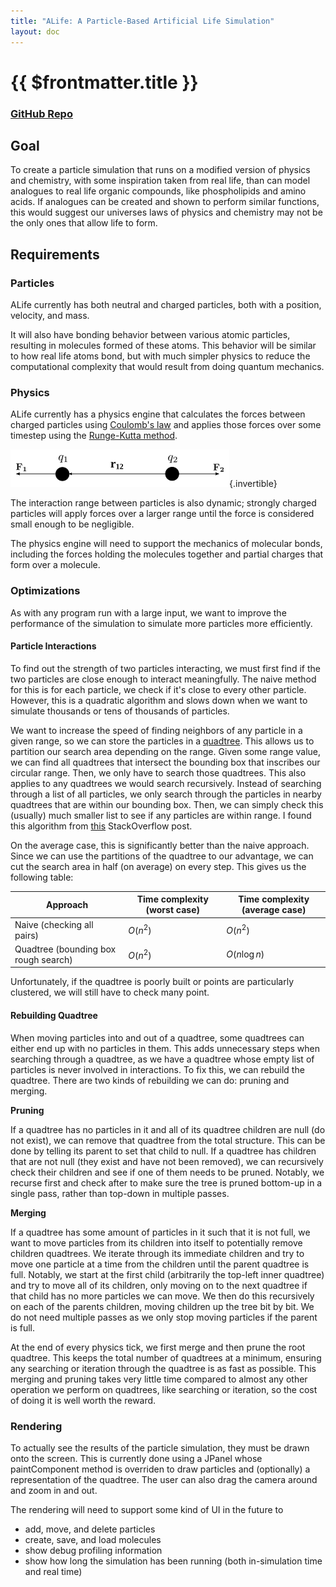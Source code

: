 ```yaml
---
title: "ALife: A Particle-Based Artificial Life Simulation"
layout: doc
---
```


# {{ $frontmatter.title }}

### [GitHub Repo](https://github.com/DragonStorm25/ALife)

## Goal

To create a particle simulation that runs on a modified version of physics and chemistry, with some inspiration taken from real life, than can model analogues to real life organic compounds, like phospholipids and amino acids. If analogues can be created and shown to perform similar functions, this would suggest our universes laws of physics and chemistry may not be the only ones that allow life to form. 

## Requirements

### Particles

ALife currently has both neutral and charged particles, both with a position, velocity, and mass. 

It will also have bonding behavior between various atomic particles, resulting in molecules formed of these atoms. This behavior will be similar to how real life atoms bond, but with much simpler physics to reduce the computational complexity that would result from doing quantum mechanics. 

### Physics

ALife currently has a physics engine that calculates the forces between charged particles using [Coulomb's law](https://en.wikipedia.org/wiki/Coulomb's_law#Mathematical_form) and applies those forces over some timestep using the [Runge-Kutta method](https://en.wikipedia.org/wiki/Runge–Kutta_methods). 

![Visualization of Coulomb's law between two particles](./images/alife/Coulombslawgraph.svg.png){.invertible}

The interaction range between particles is also dynamic; strongly charged particles will apply forces over a larger range until the force is considered small enough to be negligible. 

The physics engine will need to support the mechanics of molecular bonds, including the forces holding the molecules together and partial charges that form over a molecule. 

### Optimizations

As with any program run with a large input, we want to improve the performance of the simulation to simulate more particles more efficiently. 

#### Particle Interactions
To find out the strength of two particles interacting, we must first find if the two particles are close enough to interact meaningfully. The naive method for this is for each particle, we check if it's close to every other particle. However, this is a quadratic algorithm and slows down when we want to simulate thousands or tens of thousands of particles. 

We want to increase the speed of finding neighbors of any particle in a given range, so we can store the particles in a [quadtree](https://en.wikipedia.org/wiki/Quadtree). This allows us to partition our search area depending on the range. Given some range value, we can find all quadtrees that intersect the  bounding box that inscribes our circular range. Then, we only have to search those quadtrees. This also applies to any quadtrees we would search recursively. Instead of searching through a list of all particles, we only search through the particles in nearby quadtrees that are within our bounding box. Then, we can simply check this (usually) much smaller list to see if any particles are within range. I found this algorithm from [this](https://stackoverflow.com/questions/6698484/using-a-quadtree-to-get-all-points-within-a-bounding-circle) StackOverflow post. 

On the average case, this is significantly better than the naive approach. Since we can use the partitions of the quadtree to our advantage, we can cut the search area in half (on average) on every step. This gives us the following table:

| Approach | Time complexity (worst case) | Time complexity (average case) |
| ---- | ---- | ---- | 
| Naive (checking all pairs) | $O(n^2)$ | $O(n^2)$ |
| Quadtree (bounding box rough search) | $O(n^2)$ | $O(n \log n)$ |

Unfortunately, if the quadtree is poorly built or points are particularly clustered, we will still have to check many point. 

#### Rebuilding Quadtree

When moving particles into and out of a quadtree, some quadtrees can either end up with no particles in them. This adds unnecessary steps when searching through a quadtree, as we have a quadtree whose empty list of particles is never involved in interactions. To fix this, we can rebuild the quadtree. There are two kinds of rebuilding we can do: pruning and merging.

**Pruning**

If a quadtree has no particles in it and all of its quadtree children are null (do not exist), we can remove that quadtree from the total structure. This can be done by telling its parent to set that child to null. If a quadtree has children that are not null (they exist and have not been removed), we can recursively check their children and see if one of them needs to be pruned. Notably, we recurse first and check after to make sure the tree is pruned  bottom-up in a single pass, rather than top-down in multiple passes.

**Merging**

If a quadtree has some amount of particles in it such that it is not full, we want to move particles from its children into itself to potentially remove children quadtrees. We iterate through its immediate children and try to move one particle at a time from the children until the parent quadtree is full. Notably, we start at the first child (arbitrarily the top-left inner quadtree) and try to move all of its children, only moving on to the next quadtree if that child has no more particles we can move. We then do this recursively on each of the parents children, moving children up the tree bit by bit. We do not need multiple passes as we only stop moving particles if the parent is full. 

At the end of every physics tick, we first merge and then prune the root quadtree. This keeps the total number of quadtrees at a minimum, ensuring any searching or iteration through the quadtree is as fast as possible. This merging and pruning takes very little time compared to almost any other operation we perform on quadtrees, like searching or iteration, so the cost of doing it is well worth the reward.

### Rendering

To actually see the results of the particle simulation, they must be drawn onto the screen. This is currently done using a JPanel whose paintComponent method is overriden to draw particles and (optionally) a representation of the quadtree. The user can also drag the camera around and zoom in and out.

The rendering will need to support some kind of UI in the future to 

- add, move, and delete particles
- create, save, and load molecules
- show debug profiling information
- show how long the simulation has been running (both in-simulation time and real time)